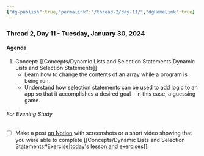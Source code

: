 ```yaml
---
{"dg-publish":true,"permalink":"/thread-2/day-11/","dgHomeLink":true}
---
```


### Thread 2, Day 11 - Tuesday, January 30, 2024

#### Agenda

1. Concept: [[Concepts/Dynamic Lists and Selection Statements\|Dynamic Lists and Selection Statements]]
	- Learn how to change the contents of an array while a program is being run.
	- Understand how selection statements can be used to add logic to an app so that it accomplishes a desired goal – in this case, a guessing game.

###### For Evening Study
- [ ] Make a post [on Notion](https://notion.so) with screenshots or a short video showing that you were able to complete [[Concepts/Dynamic Lists and Selection Statements#Exercise\|today's lesson and exercises]].
